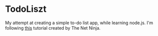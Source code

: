 # TodoLiszt

My attempt at creating a simple to-do list app, while learning node.js. I'm following [this](https://www.youtube.com/playlist?list=PL4cUxeGkcC9gcy9lrvMJ75z9maRw4byYp) tutorial created by The Net Ninja. 